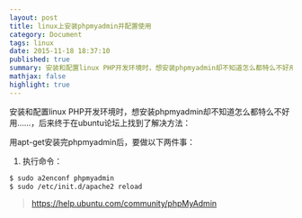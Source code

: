 ```yaml
---
layout: post
title: linux上安装phpmyadmin并配置使用
category: Document
tags: linux
date: 2015-11-18 18:37:10
published: true
summary: 安装和配置linux PHP开发环境时，想安装phpmyadmin却不知道怎么都特么不好用……
mathjax: false
highlight: true
---
```


安装和配置linux PHP开发环境时，想安装phpmyadmin却不知道怎么都特么不好用……，后来终于在ubuntu论坛上找到了解决方法：

用apt-get安装完phpmyadmin后，要做以下两件事：

1. 执行命令：

```bash
$ sudo a2enconf phpmyadmin
$ sudo /etc/init.d/apache2 reload
```

> https://help.ubuntu.com/community/phpMyAdmin
